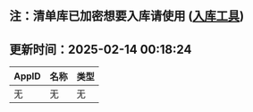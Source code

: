 ## 注：清单库已加密想要入库请使用 ([入库工具](https://github.com/BlankTMing/ManifestAutoUpdate/releases))

## 更新时间：2025-02-14 00:18:24
| AppID | 名称 | 类型  |
| :-------------------- | :----------------------------- | :----------- |
| 无 | 无 | 无 |
